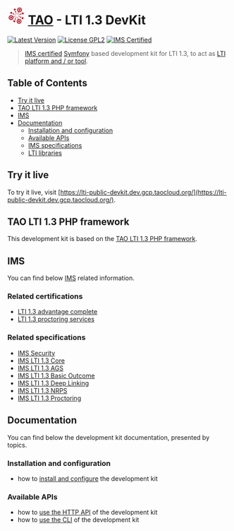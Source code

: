 # <img src="doc/images/logo/logo.png" width="40" height="40"> [TAO](https://www.taotesting.com/) - LTI 1.3 DevKit

[![Latest Version](https://img.shields.io/github/tag/oat-sa/demo-lti1p3.svg?style=flat&label=release)](https://github.com/oat-sa/demo-lti1p3/tags)
[![License GPL2](http://img.shields.io/badge/licence-GPL%202.0-blue.svg)](http://www.gnu.org/licenses/gpl-2.0.html)
[![IMS Certified](https://img.shields.io/badge/IMS-certified-brightgreen)](https://site.imsglobal.org/certifications/open-assessment-technologies-sa/tao-lti-13-devkit)

> [IMS certified](https://site.imsglobal.org/certifications/open-assessment-technologies-sa/tao-lti-13-devkit) [Symfony](https://symfony.com/) based development kit for LTI 1.3, to act as [LTI platform and / or tool](http://www.imsglobal.org/spec/lti/v1p3/#platforms-and-tools-0).

## Table of Contents

- [Try it live](#try-it-live)
- [TAO LTI 1.3 PHP framework](#tao-lti-13-php-framework)
- [IMS](#ims)
- [Documentation](#documentation)
    - [Installation and configuration](#installation-and-configuration)
    - [Available APIs](#available-apis)
    - [IMS specifications](#ims-specifications)
    - [LTI libraries](#lti-libraries)

## Try it live
 
To try it live, visit [https://lti-public-devkit.dev.gcp.taocloud.org/](https://lti-public-devkit.dev.gcp.taocloud.org/).

## TAO LTI 1.3 PHP framework

This development kit is based on the [TAO LTI 1.3 PHP framework](https://oat-sa.github.io/doc-lti1p3/).

## IMS

You can find below [IMS](https://www.imsglobal.org/) related information.

### Related certifications

- [LTI 1.3 advantage complete](https://site.imsglobal.org/certifications/open-assessment-technologies-sa/tao-lti-13-devkit)
- [LTI 1.3 proctoring services](https://site.imsglobal.org/certifications/open-assessment-technologies-sa/tao-lti-13-devkit)

### Related specifications

- [IMS Security](https://www.imsglobal.org/spec/security/v1p0)
- [IMS LTI 1.3 Core](http://www.imsglobal.org/spec/lti/v1p3)
- [IMS LTI 1.3 AGS](https://www.imsglobal.org/spec/lti-ags/v2p0)
- [IMS LTI 1.3 Basic Outcome](https://www.imsglobal.org/spec/lti-bo/v1p1)
- [IMS LTI 1.3 Deep Linking](https://www.imsglobal.org/spec/lti-dl/v2p0)
- [IMS LTI 1.3 NRPS](https://www.imsglobal.org/spec/lti-nrps/v2p0)
- [IMS LTI 1.3 Proctoring](https://www.imsglobal.org/spec/proctoring/v1p0)

## Documentation

You can find below the development kit documentation, presented by topics.

### Installation and configuration

- how to [install and configure](doc/installation.md) the development kit

### Available APIs

- how to [use the HTTP API](doc/api.md) of the development kit
- how to [use the CLI](doc/cli.md) of the development kit
